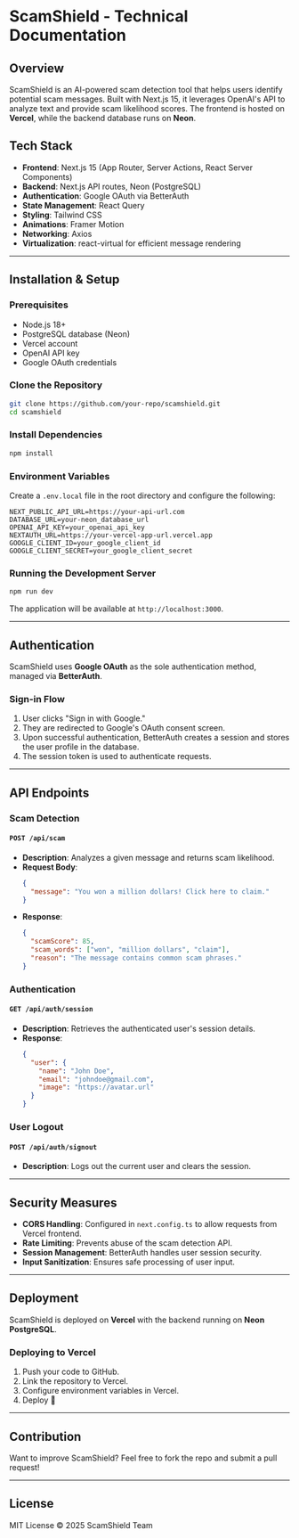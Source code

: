 # ScamShield - Technical Documentation

## Overview
ScamShield is an AI-powered scam detection tool that helps users identify potential scam messages. Built with Next.js 15, it leverages OpenAI's API to analyze text and provide scam likelihood scores. The frontend is hosted on **Vercel**, while the backend database runs on **Neon**.

## Tech Stack
- **Frontend**: Next.js 15 (App Router, Server Actions, React Server Components)
- **Backend**: Next.js API routes, Neon (PostgreSQL)
- **Authentication**: Google OAuth via BetterAuth
- **State Management**: React Query
- **Styling**: Tailwind CSS
- **Animations**: Framer Motion
- **Networking**: Axios
- **Virtualization**: react-virtual for efficient message rendering

---

## Installation & Setup

### Prerequisites
- Node.js 18+
- PostgreSQL database (Neon)
- Vercel account
- OpenAI API key
- Google OAuth credentials

### Clone the Repository
```bash
git clone https://github.com/your-repo/scamshield.git
cd scamshield
```

### Install Dependencies
```bash
npm install
```

### Environment Variables
Create a `.env.local` file in the root directory and configure the following:
```env
NEXT_PUBLIC_API_URL=https://your-api-url.com
DATABASE_URL=your-neon_database_url
OPENAI_API_KEY=your_openai_api_key
NEXTAUTH_URL=https://your-vercel-app-url.vercel.app
GOOGLE_CLIENT_ID=your_google_client_id
GOOGLE_CLIENT_SECRET=your_google_client_secret
```

### Running the Development Server
```bash
npm run dev
```
The application will be available at `http://localhost:3000`.

---

## Authentication
ScamShield uses **Google OAuth** as the sole authentication method, managed via **BetterAuth**.

### Sign-in Flow
1. User clicks "Sign in with Google."
2. They are redirected to Google's OAuth consent screen.
3. Upon successful authentication, BetterAuth creates a session and stores the user profile in the database.
4. The session token is used to authenticate requests.

---

## API Endpoints

### **Scam Detection**
#### `POST /api/scam`
- **Description**: Analyzes a given message and returns scam likelihood.
- **Request Body**:
  ```json
  {
    "message": "You won a million dollars! Click here to claim."
  }
  ```
- **Response**:
  ```json
  {
    "scamScore": 85,
    "scam_words": ["won", "million dollars", "claim"],
    "reason": "The message contains common scam phrases."
  }
  ```

### **Authentication**
#### `GET /api/auth/session`
- **Description**: Retrieves the authenticated user's session details.
- **Response**:
  ```json
  {
    "user": {
      "name": "John Doe",
      "email": "johndoe@gmail.com",
      "image": "https://avatar.url"
    }
  }
  ```

### **User Logout**
#### `POST /api/auth/signout`
- **Description**: Logs out the current user and clears the session.

---

## Security Measures
- **CORS Handling**: Configured in `next.config.ts` to allow requests from Vercel frontend.
- **Rate Limiting**: Prevents abuse of the scam detection API.
- **Session Management**: BetterAuth handles user session security.
- **Input Sanitization**: Ensures safe processing of user input.

---

## Deployment
ScamShield is deployed on **Vercel** with the backend running on **Neon PostgreSQL**.

### Deploying to Vercel
1. Push your code to GitHub.
2. Link the repository to Vercel.
3. Configure environment variables in Vercel.
4. Deploy 🚀

---

## Contribution
Want to improve ScamShield? Feel free to fork the repo and submit a pull request!

---

## License
MIT License © 2025 ScamShield Team

